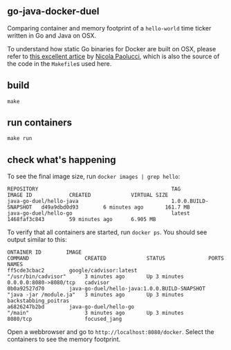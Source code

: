 ## go-java-docker-duel
Comparing container and memory footprint of a `hello-world` time ticker written in Go and Java on OSX.

To understand how static Go binaries for Docker are built on OSX, please refer to [this excellent artice](https://developer.atlassian.com/blog/2015/07/osx-static-golang-binaries-with-docker/) by [Nicola Paolucci](https://developer.atlassian.com/blog/authors/npaolucci), which is also the source of the code in the `Makefile`s used here.

## build

```
make 
```

## run containers

```
make run
```

## check what's happening

To see the final image size, run `docker images | grep hello`:

```
REPOSITORY                                           TAG                    IMAGE ID            CREATED             VIRTUAL SIZE
java-go-duel/hello-java                              1.0.0.BUILD-SNAPSHOT   d49a9dbd0d93        6 minutes ago       161.7 MB
java-go-duel/hello-go                                latest                 1468faf3c843        59 minutes ago      6.905 MB
```

To verify that all containers are started, run `docker ps`. You should see output similar to this:

```
ONTAINER ID        IMAGE                                          COMMAND                  CREATED             STATUS              PORTS                    NAMES
ff5cde3cbac2        google/cadvisor:latest                         "/usr/bin/cadvisor"      3 minutes ago       Up 3 minutes        0.0.0.0:8080->8080/tcp   cadvisor
0b0a92527d70        java-go-duel/hello-java:1.0.0.BUILD-SNAPSHOT   "java -jar /module.ja"   3 minutes ago       Up 3 minutes                                 backstabbing_poitras
a6826247b2bd        java-go-duel/hello-go                          "/main"                  3 minutes ago       Up 3 minutes        8080/tcp                 focused_jang
```

Open a webbrowser and go to `http://localhost:8080/docker`. Select the containers to see the memory footprint. 

